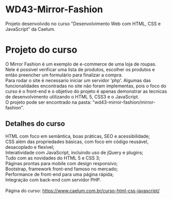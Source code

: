 # WD43-Mirror-Fashion
Projeto desenvolvido no curso "Desenvolvimento Web com HTML, CSS e JavaScript" da Caelum.
# Projeto do curso
O Mirror Fashion é um exemplo de e-commerce de uma loja de roupas. Nele é possivel verificar uma lista de produtos, escolher os produtos e então preencher um formulário para finalizar a compra.<br />
Para rodar o site é necessario iniciar um servidor 'php'. Algumas das funcionalidades encontradas no site não foram implementas, pois o foco do curso é o front-end e o objetivo do projeto é apenas demonstrar as tecnicas de desenvolvimento utilizando o HTML 5, CSS3 e o JavaScript.<br />
O projeto pode ser encontrado na pasta: "wd43-mirror-fashion/mirror-fashion".<br />


## Detalhes do curso
HTML com foco em semântica, boas práticas, SEO e acessibilidade;<br />
CSS além das propriedades básicas, com foco em código reusável, desacoplado e flexível;<br />
Interatividade com JavaScript, incluindo uso de jQuery e plugins; <br />
Tudo com as novidades do HTML 5 e CSS 3;<br />
Páginas prontas para mobile com design responsivo;<br />
Bootstrap, framework front-end famoso no mercado;<br />
Performance de front-end para uma página rápida;<br />
Integração com back-end com servidor PHP.<br />
<br />
Página do curso: https://www.caelum.com.br/curso-html-css-javascript/
